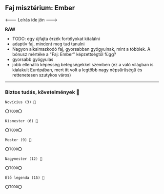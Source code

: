 ## Faj misztérium: Ember

<--- Leírás ide jön --->

**RAW**

- TODO: egy újfajta érzék fortélyokat kitalálni
- adaptív faj, mindent meg tud tanulni
- Nagyon alkalmazkodó faj, gyorsabban gyógyulnak, mint a többiek. A bónusz mértéke a "Faj: Ember" képzettségtől függ?
- gyorsabb gyógyulás
- jobb ellenálló képesség betegségekkel szemben (ez a való világban is kialakult Európában, mert itt volt a legtöbb nagy népsűrűségű és rettenetesen szutykos város)

---
### Biztos tudás, követelmények 📖

```
Novícius (3) 📖

⭕TODO⭕
```

```
Kismester (6) 📖

⭕TODO⭕
```

```
Mester (9) 📖

⭕TODO⭕
```

```
Nagymester (12) 📖

⭕TODO⭕
```

```
Élő legenda (15) 📖

⭕TODO⭕
```
